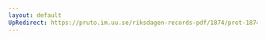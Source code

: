 ```yaml
---
layout: default
UpRedirect: https://pruto.im.uu.se/riksdagen-records-pdf/1874/prot-1874--fk--225/prot-1874--fk--225_071.pdf
---
```


